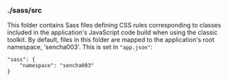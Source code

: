### ./sass/src

This folder contains Sass files defining CSS rules corresponding to classes
included in the application's JavaScript code build when using the classic toolkit.
By default, files in this folder are mapped to the application's root namespace, 'sencha003'.
This is set in `"app.json"`:

    "sass": {
        "namespace": "sencha003"
    }